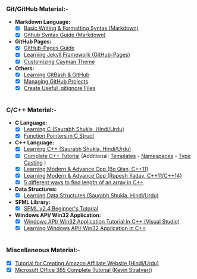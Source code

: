 ### Git/GitHub Material:-
- **Markdown Language:**
    - [x] [Basic Writing & Formatting Syntax (Markdown)](https://docs.github.com/en/enterprise/2.18/user/github/writing-on-github/basic-writing-and-formatting-syntax)
    - [x] [Github Syntax Guide (Markdown)](https://guides.github.com/features/mastering-markdown)
- **GitHub Pages:**
    - [x] [GitHub-Pages Guide](https://docs.github.com/en/github/working-with-github-pages)
    - [x] [Learning Jekyll Framework (GitHub-Pages)](https://jekyllrb.com/docs/)
    - [x] [Customizing Cayman Theme](https://meet.google.com/linkredirect?authuser=0&dest=https%3A%2F%2Fgithub.com%2Fpages-themes%2Fcayman)
- **Others:**
    - [x] [Learning GitBash & GitHub](https://www.youtube.com/playlist?list=PL6gx4Cwl9DGAKWClAD_iKpNC0bGHxGhcx)
    - [x] [Managing GitHub Projects](https://youtu.be/ff5cBkPg-bQ)
    - [x] [Create Useful .gitignore Files](https://www.toptal.com/developers/gitignore)
#

### C/C++ Material:-
- **C Language:**
    - [X] [Learning C (Saurabh Shukla, Hindi/Urdu)](https://www.youtube.com/user/saurabhexponent1/playlists?view=50&sort=dd&shelf_id=2)
    - [x] [Function Pointers in C Struct](https://www.codeproject.com/Tips/800474/Function-Pointer-in-C-Struct)
- **C++ Language:**
    - [X] [Learning C++ (Saurabh Shukla, Hindi/Urdu)](https://www.youtube.com/channel/UCD-scAE4ju78dld1kpcsQfQ/playlists)
    - [X] [Complete C++ Tutorial](http://www.cplusplus.com/doc/tutorial) (Additional: [Templates](http://www.cplusplus.com/doc/oldtutorial/templates) - [Namespaces](http://www.cplusplus.com/doc/oldtutorial/namespaces) - [Type Casting](http://www.cplusplus.com/doc/oldtutorial/typecasting) )
    - [x] [Learning Modern & Advance Cpp (Bo Qian, C++11)](https://www.youtube.com/user/BoQianTheProgrammer/playlists)
    - [x] [Learning Modern & Advance Cpp (Rupesh Yadav, C++11/C++14)](https://www.youtube.com/c/CppNuts/playlists)
    - [x] [5 different ways to find length of an array in C++](https://www.techiedelight.com/find-lt)
- **Data Structures:**
    - [X] [Learning Data Structures (Saurabh Shukla, Hindi/Urdu)](https://www.youtube.com/channel/UCu4ztYtW-Bg1KIfcLAULtVQ/playlists)
- **SFML Library:**
  - [x] [SFML v2.4 Beginner's Tutorial](https://www.youtube.com/playlist?list=PL21OsoBLPpMOO6zyVlxZ4S4hwkY_SLRW9)
- **Windows API/ Win32 Application:**
  - [x] [Windows API/ Win32 Application Tutorial in C++ (Visual Studio)](https://www.xoax.net/cpp/crs/win32/index.php)
  - [x] [Learning Windows API/ Win32 Application in C++](https://www.youtube.com/playlist?list=PLWzp0Bbyy_3i750dsUj7yq4JrPOIUR_NK)
#
### Miscellaneous Material:-
- [x] [Tutorial for Creating Amazon Affiliate Website (Hindi/Urdu)](https://www.youtube.com/playlist?list=PLNh2fM2PO719EXwlFxfAGzVw2cGEl3xoC)
- [x] [Microsoft Office 365 Complete Tutorial (Kevin Stratvert)](https://www.youtube.com/c/KevinStratvert/playlists?view=50&flow=grid&shelf_id=15)
